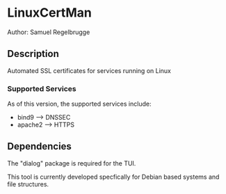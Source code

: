 # LinuxCertMan
Author: Samuel Regelbrugge

## Description

Automated SSL certificates for services running on Linux

### Supported Services

As of this version, the supported services include:

* bind9 --> DNSSEC
* apache2 --> HTTPS

## Dependencies

The "dialog" package is required for the TUI. 

This tool is currently developed specfically for Debian based systems and file structures.
